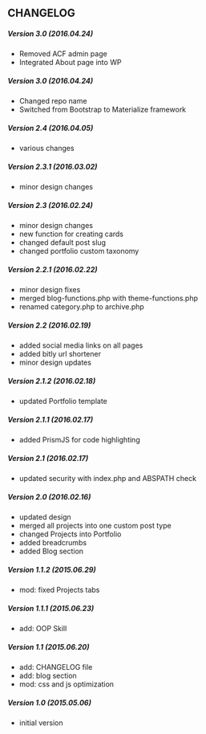 ## CHANGELOG

##### Version 3.0 (2016.04.24)
- Removed ACF admin page
- Integrated About page into WP

##### Version 3.0 (2016.04.24)
- Changed repo name
- Switched from Bootstrap to Materialize framework

##### Version 2.4 (2016.04.05)
- various changes

##### Version 2.3.1 (2016.03.02)
- minor design changes

##### Version 2.3 (2016.02.24)
- minor design changes
- new function for creating cards
- changed default post slug
- changed portfolio custom taxonomy

##### Version 2.2.1 (2016.02.22)
- minor design fixes
- merged blog-functions.php with theme-functions.php
- renamed category.php to archive.php

##### Version 2.2 (2016.02.19)
- added social media links on all pages
- added bitly url shortener
- minor design updates

##### Version 2.1.2 (2016.02.18)
- updated Portfolio template

##### Version 2.1.1 (2016.02.17)
- added PrismJS for code highlighting

##### Version 2.1 (2016.02.17)
- updated security with index.php and ABSPATH check

##### Version 2.0 (2016.02.16)
- updated design
- merged all projects into one custom post type
- changed Projects into Portfolio
- added breadcrumbs
- added Blog section

##### Version 1.1.2 (2015.06.29)
- mod: fixed Projects tabs

##### Version 1.1.1 (2015.06.23)
- add: OOP Skill

##### Version 1.1 (2015.06.20)
- add: CHANGELOG file
- add: blog section
- mod: css and js optimization

##### Version 1.0 (2015.05.06)
- initial version
